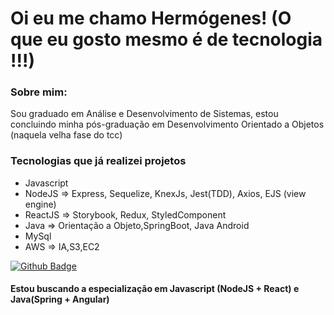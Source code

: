 # Oi eu me chamo Hermógenes! (O que eu gosto mesmo é de tecnologia !!!)

### Sobre mim:
<p>Sou graduado em Análise e Desenvolvimento de Sistemas, estou concluindo minha pós-graduação em Desenvolvimento Orientado a Objetos (naquela velha fase do tcc)</p>

### Tecnologias que já realizei projetos
<ul>
  <li>Javascript</li>
  <li>NodeJS => Express, Sequelize, KnexJs, Jest(TDD), Axios, EJS (view engine)</li>
  <li>ReactJS => Storybook, Redux, StyledComponent</li>
  <li>Java => Orientação a Objeto,SpringBoot, Java Android</li>
  <li>MySql</li>
  <li>AWS => IA,S3,EC2 </li>
</ul>

[![Github Badge](https://img.shields.io/badge/-Github-000?style=flat-square&logo=Github&logoColor=white&link=LINK_GIT)](https://github.com/Hermogenes00)


#### Estou buscando a especialização em Javascript (NodeJS + React) e Java(Spring + Angular)
